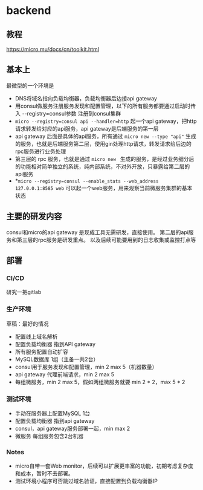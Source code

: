 # backend

## 教程
https://micro.mu/docs/cn/toolkit.html

## 基本上
最微型的一个环境是
- DNS将域名指向负载均衡器，负载均衡器后边接api gateway
- 用consul做服务注册服务发现和配置管理，以下的所有服务都要通过启动时传入 --registry=consul参数 注册到consul集群
- `micro --registry=consul api --handler=http` 起一个api gateway，把http请求转发给对应的api服务，api gateway是后端服务的第一层
- api gateway 后面是具体的api服务，所有通过 `micro new --type "api"` 生成的服务，也就是后端服务第二层，使用gin处理http请求，转发请求给后边的rpc服务进行业务处理
- 第三层的 rpc 服务，也就是通过 `micro new ` 生成的服务，是经过业务细分后的功能相对简单独立的系统，纯内部系统，不对外开放，只暴露给第二层的api服务
- *`micro --registry=consul --enable_stats --web_address 127.0.0.1:8585 web` 可以起一个web服务，用来观察当前微服务集群的基本状态

## 主要的研发内容
consul和micro的api gateway 是现成工具无需研发，直接使用。
第二层的api服务和第三层的rpc服务是研发重点。
以及后续可能要用到的日志收集或监控打点等

## 部署

### CI/CD
研究一把gitlab

### 生产环境

草稿：最好的情况
- 配置线上域名解析
- 配置负载均衡器 指到API gateway
- 所有服务配置自动扩容
- MySQL数据库 1组（主备一共2台）
- consul用于服务发现和配置管理，min 2 max 5（机器数量）
- api gateway 代理前端请求，min 2 max 5
- 每组微服务，min 2 max 5，假如两组微服务就要 min 2 * 2，max 5 * 2

### 测试环境
- 手动在服务器上配置MySQL 1台
- 配置负载均衡器 指到api gateway
- consul，api gateway服务部署一起，min max 2
- 微服务 每组服务包含2台机器

### Notes
- micro自带一套Web monitor，后续可以扩展更丰富的功能，初期考虑复杂度和成本，暂时不去部署。
- 测试环境小程序可否跳过域名验证，直接配置到负载均衡器IP
